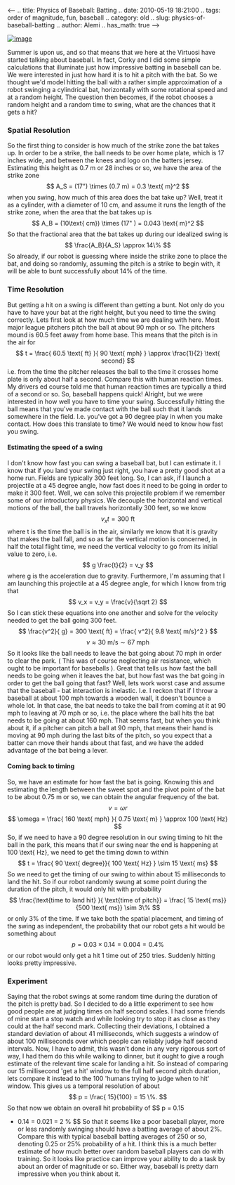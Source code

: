 <--
.. title: Physics of Baseball: Batting
.. date: 2010-05-19 18:21:00
.. tags: order of magnitude, fun, baseball
.. category: old
.. slug: physics-of-baseball-batting
.. author: Alemi
.. has_math: true
-->


[![image](http://4.bp.blogspot.com/_YOjDhtygcuA/S_RkXXs4DpI/AAAAAAAAAKo/jPSgwpl4qHA/s320/baseball.jpg)](http://4.bp.blogspot.com/_YOjDhtygcuA/S_RkXXs4DpI/AAAAAAAAAKo/jPSgwpl4qHA/s1600/baseball.jpg)

Summer is upon us, and so that means that we here at the Virtuosi have
started talking about baseball. In fact, Corky and I did some simple
calculations that illuminate just how impressive batting in baseball can
be. We were interested in just how hard it is to hit a pitch with the
bat. So we thought we'd model hitting the ball with a rather simple
approximation of a robot swinging a cylindrical bat, horizontally with
some rotational speed and at a random height. The question then becomes,
if the robot chooses a random height and a random time to swing, what
are the chances that it gets a hit?

### Spatial Resolution

So the first thing to consider is how much of the strike zone the bat
takes up. In order to be a strike, the ball needs to be over home plate,
which is 17 inches wide, and between the knees and logo on the batters
jersey. Estimating this height as 0.7 m or 28 inches or so, we have the
area of the strike zone $$ A_S = (17") \times (0.7 m) = 0.3 \text{
m}^2 $$ when you swing, how much of this area does the bat take up?
Well, treat it as a cylinder, with a diameter of 10 cm, and assume it
runs the length of the strike zone, when the area that the bat takes up
is $$ A_B = (10\text{ cm}) \times (17" ) = 0.043 \text{ m}^2 $$ So
that the fractional area that the bat takes up during our idealized
swing is $$ \frac{A_B}{A_S} \approx 14\% $$ So already, if our
robot is guessing where inside the strike zone to place the bat, and
doing so randomly, assuming the pitch is a strike to begin with, it will
be able to bunt successfully about 14% of the time.

### Time Resolution

But getting a hit on a swing is different than getting a bunt. Not only
do you have to have your bat at the right height, but you need to time
the swing correctly. Lets first look at how much time we are dealing
with here. Most major league pitchers pitch the ball at about 90 mph or
so. The pitchers mound is 60.5 feet away from home base. This means that
the pitch is in the air for $$ t = \frac{ 60.5 \text{ ft} }{ 90
\text{ mph} } \approx \frac{1}{2} \text{ second} $$ i.e. from the
time the pitcher releases the ball to the time it crosses home plate is
only about half a second. Compare this with human reaction times. My
drivers ed course told me that human reaction times are typically a
third of a second or so. So, baseball happens quick! Alright, but we
were interested in how well you have to time your swing. Successfully
hitting the ball means that you've made contact with the ball such that
it lands somewhere in the field. I.e. you've got a 90 degree play in
when you make contact. How does this translate to time? We would need to
know how fast you swing.

#### Estimating the speed of a swing

I don't know how fast you can swing a baseball bat, but I can estimate
it. I know that if you land your swing just right, you have a pretty
good shot at a home run. Fields are typically 300 feet long. So, I can
ask, if I launch a projectile at a 45 degree angle, how fast does it
need to be going in order to make it 300 feet. Well, we can solve this
projectile problem if we remember some of our introductory physics. We
decouple the horizontal and vertical motions of the ball, the ball
travels horizontally 300 feet, so we know $$ v_x t = 300 \text{ ft} $$
where t is the time the ball is in the air, similarly we know that it is
gravity that makes the ball fall, and so as far the vertical motion is
concerned, in half the total flight time, we need the vertical velocity
to go from its initial value to zero, i.e. $$ g \frac{t}{2} = v_y $$
where g is the acceleration due to gravity. Furthermore, I'm assuming
that I am launching this projectile at a 45 degree angle, for which I
know from trig that $$ v_x = v_y = \frac{v}{\sqrt 2} $$ So I can
stick these equations into one another and solve for the velocity needed
to get the ball going 300 feet. $$ \frac{v^2}{ g} = 300 \text{ ft} =
\frac{ v^2}{ 9.8 \text{ m/s}^2 } $$ $$ v \approx 30 \text{ m/s}
\sim 67 \text{ mph}$$ So it looks like the ball needs to leave the bat
going about 70 mph in order to clear the park. ( This was of course
neglecting air resistance, which ought to be important for baseballs ).
Great that tells us how fast the ball needs to be going when it leaves
the bat, but how fast was the bat going in order to get the ball going
that fast? Well, lets work worst case and assume that the baseball - bat
interaction is inelastic. I.e. I reckon that if I throw a baseball at
about 100 mph towards a wooden wall, it doesn't bounce a whole lot. In
that case, the bat needs to take the ball from coming at it at 90 mph to
leaving at 70 mph or so, i.e. the place where the ball hits the bat
needs to be going at about 160 mph. That seems fast, but when you think
about it, if a pitcher can pitch a ball at 90 mph, that means their hand
is moving at 90 mph during the last bits of the pitch, so you expect
that a batter can move their hands about that fast, and we have the
added advantage of the bat being a lever.

#### Coming back to timing

So, we have an estimate for how fast the bat is going. Knowing this and
estimating the length between the sweet spot and the pivot point of the
bat to be about 0.75 m or so, we can obtain the angular frequency of the
bat. $$ v = \omega r $$ $$ \omega = \frac{ 160 \text{ mph} }{ 0.75
\text{ m} } \approx 100 \text{ Hz} $$ So, if we need to have a 90
degree resolution in our swing timing to hit the ball in the park, this
means that if our swing near the end is happening at 100 \text{ Hz}, we
need to get the timing down to within $$ t = \frac{ 90 \text{
degree}}{ 100 \text{ Hz} } \sim 15 \text{ ms} $$ So we need to get
the timing of our swing to within about 15 milliseconds to land the hit.
So if our robot randomly swung at some point during the duration of the
pitch, it would only hit with probability $$ \frac{\text{time to land
hit} }{ \text{time of pitch}} = \frac{ 15 \text{ ms}}{500 \text{
ms}} \sim 3\% $$ or only 3% of the time. If we take both the spatial
placement, and timing of the swing as independent, the probability that
our robot gets a hit would be something about $$ p = 0.03 \times 0.14 =
0.004 = 0.4 \% $$ or our robot would only get a hit 1 time out of 250
tries. Suddenly hitting looks pretty impressive.

### Experiment

Saying that the robot swings at some random time during the duration of
the pitch is pretty bad. So I decided to do a little experiment to see
how good people are at judging times on half second scales. I had some
friends of mine start a stop watch and while looking try to stop it as
close as they could at the half second mark. Collecting their
deviations, I obtained a standard deviation of about 41 milliseconds,
which suggests a window of about 100 milliseconds over which people can
reliably judge half second intervals. Now, I have to admit, this wasn't
done in any very rigorous sort of way, I had them do this while walking
to dinner, but it ought to give a rough estimate of the relevant time
scale for landing a hit. So instead of comparing our 15 millisecond 'get
a hit' window to the full half second pitch duration, lets compare it
instead to the 100 'humans trying to judge when to hit' window. This
gives us a temporal resolution of about $$ p = \frac{ 15}{100} = 15
\%. $$ So that now we obtain an overall hit probability of $$ p = 0.15
* 0.14 = 0.021 = 2 \% $$ So that it seems like a poor baseball player,
more or less randomly swinging should have a batting average of about
2\%. Compare this with typical baseball batting averages of 250 or so,
denoting 0.25 or 25% probability of a hit. I think this is a much better
estimate of how much better over random baseball players can do with
training. So it looks like practice can improve your ability to do a
task by about an order of magnitude or so. Either way, baseball is
pretty darn impressive when you think about it.
